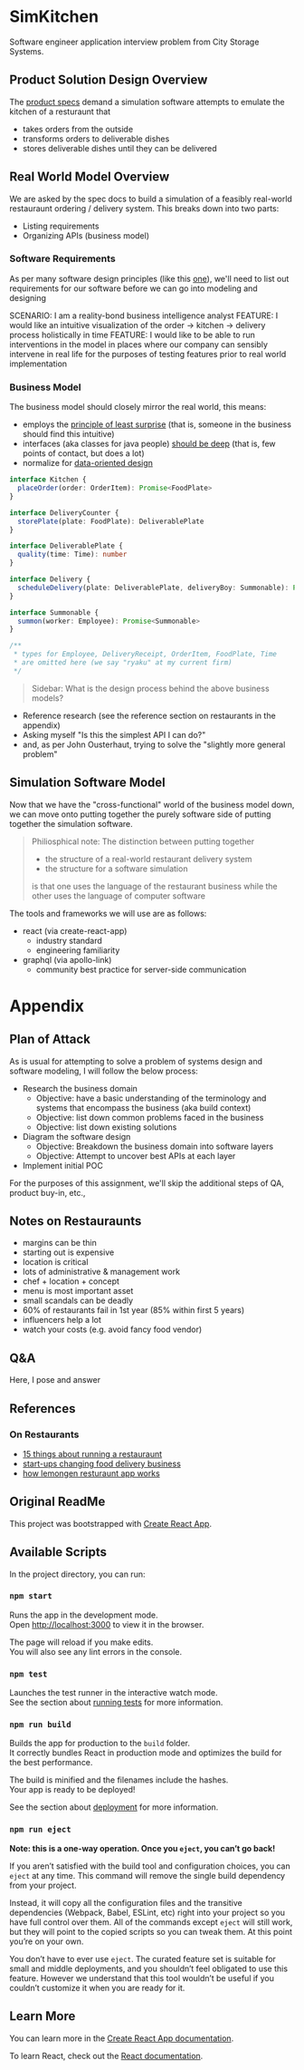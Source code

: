 # SimKitchen

Software engineer application interview problem from City Storage Systems.

## Product Solution Design Overview

The [product specs](./Software_Engineering_Challenge.pdf) demand a simulation software attempts to emulate the kitchen of a resturaunt that

- takes orders from the outside
- transforms orders to deliverable dishes
- stores deliverable dishes until they can be delivered

## Real World Model Overview

We are asked by the spec docs to build a simulation of a feasibly real-world restauraunt ordering / delivery system. This breaks down into two parts:

- Listing requirements
- Organizing APIs (business model)

### Software Requirements
  
As per many software design principles (like this [one](https://www.intertech.com/Blog/principles-of-good-software-design/)), we'll need to list out requirements for our software before we can go into modeling and designing

SCENARIO: I am a reality-bond business intelligence analyst
FEATURE: I would like an intuitive visualization of the order -> kitchen -> delivery process holistically in time
FEATURE: I would like to be able to run interventions in the model in places where our company can sensibly intervene in real life for the purposes of testing features prior to real world implementation

### Business Model

The business model should closely mirror the real world, this means:

- employs the [principle of least surprise](https://en.wikipedia.org/wiki/Principle_of_least_astonishment) (that is, someone in the business should find this intuitive)
- interfaces (aka classes for java people) [should be deep](https://web.stanford.edu/~ouster/cgi-bin/cs190-winter18/lecture.php?topic=modularDesign) (that is, few points of contact, but does a lot)
- normalize for [data-oriented design](http://www.dataorienteddesign.com/dodbook/)

```typescript
interface Kitchen {
  placeOrder(order: OrderItem): Promise<FoodPlate>
}

interface DeliveryCounter {
  storePlate(plate: FoodPlate): DeliverablePlate
}

interface DeliverablePlate {
  quality(time: Time): number
}

interface Delivery {
  scheduleDelivery(plate: DeliverablePlate, deliveryBoy: Summonable): Promise<DeliveryReceipt>
}

interface Summonable {
  summon(worker: Employee): Promise<Summonable>
}

/**
 * types for Employee, DeliveryReceipt, OrderItem, FoodPlate, Time
 * are omitted here (we say "ryaku" at my current firm)
 */
```

>Sidebar: What is the design process behind the above business models?

- Reference research (see the reference section on restaurants in the appendix)
- Asking myself "Is this the simplest API I can do?"
- and, as per John Ousterhaut, trying to solve the "slightly more general problem"

## Simulation Software Model

Now that we have the "cross-functional" world of the business model down, we can move onto putting together the purely software side of putting together the simulation software. 

> Philiosphical note: The distinction between putting together 
> - the structure of a real-world restaurant delivery system 
> - the structure for a software simulation
> 
>is that one uses the language of the restaurant business while the other uses the language of computer software

The tools and frameworks we will use are as follows:

- react (via create-react-app)
  - industry standard
  - engineering familiarity
- graphql (via apollo-link)
  - community best practice for server-side communication


# Appendix

## Plan of Attack

As is usual for attempting to solve a problem of systems design and software modeling, I will follow the below process:

- Research the business domain
  - Objective: have a basic understanding of the terminology and systems that encompass the business (aka build context)
  - Objective: list down common problems faced in the business
  - Objective: list down existing solutions
- Diagram the software design
  - Objective: Breakdown the business domain into software layers
  - Objective: Attempt to uncover best APIs at each layer
- Implement initial POC

For the purposes of this assignment, we'll skip the additional steps of QA, product buy-in, etc.,

## Notes on Restauraunts

- margins can be thin
- starting out is expensive
- location is critical
- lots of administrative & management work
- chef + location + concept
- menu is most important asset
- small scandals can be deadly
- 60% of restaurants fail in 1st year (85% within first 5 years) 
- influencers help a lot
- watch your costs (e.g. avoid fancy food vendor)

## Q&A

Here, I pose and answer 

## References

### On Restaurants
- [15 things about running a restauraunt](https://www.youtube.com/watch?v=fG0SMjbwU9c)
- [start-ups changing food delivery business](https://www.youtube.com/watch?v=GISuXBG-GQQ)
- [how lemongen resturaunt app works](https://www.youtube.com/watch?v=q8mvILXJzyk)

## Original ReadMe

This project was bootstrapped with [Create React App](https://github.com/facebook/create-react-app).

## Available Scripts

In the project directory, you can run:

### `npm start`

Runs the app in the development mode.<br>
Open [http://localhost:3000](http://localhost:3000) to view it in the browser.

The page will reload if you make edits.<br>
You will also see any lint errors in the console.

### `npm test`

Launches the test runner in the interactive watch mode.<br>
See the section about [running tests](https://facebook.github.io/create-react-app/docs/running-tests) for more information.

### `npm run build`

Builds the app for production to the `build` folder.<br>
It correctly bundles React in production mode and optimizes the build for the best performance.

The build is minified and the filenames include the hashes.<br>
Your app is ready to be deployed!

See the section about [deployment](https://facebook.github.io/create-react-app/docs/deployment) for more information.

### `npm run eject`

**Note: this is a one-way operation. Once you `eject`, you can’t go back!**

If you aren’t satisfied with the build tool and configuration choices, you can `eject` at any time. This command will remove the single build dependency from your project.

Instead, it will copy all the configuration files and the transitive dependencies (Webpack, Babel, ESLint, etc) right into your project so you have full control over them. All of the commands except `eject` will still work, but they will point to the copied scripts so you can tweak them. At this point you’re on your own.

You don’t have to ever use `eject`. The curated feature set is suitable for small and middle deployments, and you shouldn’t feel obligated to use this feature. However we understand that this tool wouldn’t be useful if you couldn’t customize it when you are ready for it.

## Learn More

You can learn more in the [Create React App documentation](https://facebook.github.io/create-react-app/docs/getting-started).

To learn React, check out the [React documentation](https://reactjs.org/).
